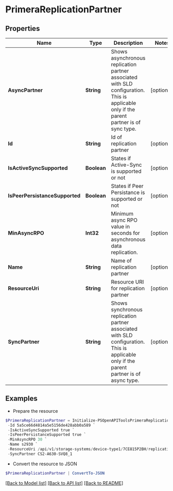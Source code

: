# PrimeraReplicationPartner
## Properties

Name | Type | Description | Notes
------------ | ------------- | ------------- | -------------
**AsyncPartner** | **String** | Shows asynchronous replication partner associated with SLD configuration. This is applicable only if the parent partner is of sync type. | [optional] 
**Id** | **String** | Id of replication partner | [optional] 
**IsActiveSyncSupported** | **Boolean** | States if Active-Sync is supported or not | [optional] 
**IsPeerPersistanceSupported** | **Boolean** | States if Peer Persistance is supported or not | [optional] 
**MinAsyncRPO** | **Int32** | Minimum async RPO value in seconds for asynchronous data replication. | [optional] 
**Name** | **String** | Name of replication partner | [optional] 
**ResourceUri** | **String** | Resource URI for replication partner | [optional] 
**SyncPartner** | **String** | Shows synchronous replication partner associated with SLD configuration. This is applicable only if the parent partner is of async type. | [optional] 

## Examples

- Prepare the resource
```powershell
$PrimeraReplicationPartner = Initialize-PSOpenAPIToolsPrimeraReplicationPartner  -AsyncPartner CS2-A630-SVQ8 `
 -Id 5a5ce66d4814a5e5156de428abb0a589 `
 -IsActiveSyncSupported true `
 -IsPeerPersistanceSupported true `
 -MinAsyncRPO 30 `
 -Name s2930 `
 -ResourceUri /api/v1/storage-systems/device-type1/7CE815P2BH/replicationpartners/5a5ce66d4814a5e5156de428abb0a589 `
 -SyncPartner CS2-A630-SVQ8_1
```

- Convert the resource to JSON
```powershell
$PrimeraReplicationPartner | ConvertTo-JSON
```

[[Back to Model list]](../README.md#documentation-for-models) [[Back to API list]](../README.md#documentation-for-api-endpoints) [[Back to README]](../README.md)

